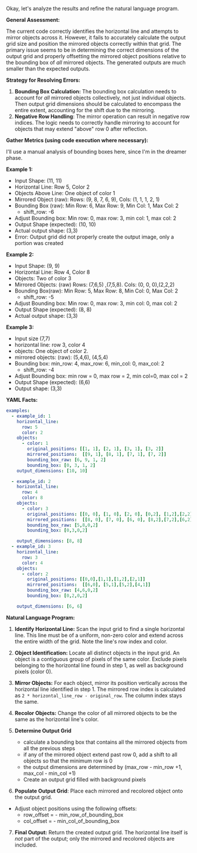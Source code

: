 Okay, let's analyze the results and refine the natural language program.

**General Assessment:**

The current code correctly identifies the horizontal line and attempts to mirror objects across it. However, it fails to accurately calculate the output grid size and position the mirrored objects correctly within that grid. The primary issue seems to be in determining the correct dimensions of the output grid and properly offsetting the mirrored object positions relative to the bounding box of *all* mirrored objects. The generated outputs are much smaller than the expected outputs.

**Strategy for Resolving Errors:**

1.  **Bounding Box Calculation:** The bounding box calculation needs to account for *all* mirrored objects collectively, not just individual objects. Then output grid dimensions should be calculated to encompass the entire extent, accounting for the shift due to the mirroring.
2.  **Negative Row Handling**: The mirror operation can result in negative row indices. The logic needs to correctly handle mirroring to account for objects that may extend "above" row 0 after reflection.

**Gather Metrics (using code execution where necessary):**

I'll use a manual analysis of bounding boxes here, since I'm in the dreamer phase.

**Example 1:**

*   Input Shape: (11, 11)
*   Horizontal Line: Row 5, Color 2
*   Objects Above Line: One object of color 1
*   Mirrored Object (raw):  Rows: (9, 8, 7, 6, 9), Cols: (1, 1, 1, 2, 1)
*   Bounding Box (raw): Min Row: 6, Max Row: 9, Min Col: 1, Max Col: 2
    *   shift_row: -6
*   Adjust Bounding box: Min row: 0, max row: 3, min col: 1, max col: 2
*   Output Shape (expected):  (10, 10)
*   Actual output shape: (3,3)
*  Error: Output grid did not properly create the output image, only a portion was created

**Example 2:**

*   Input Shape: (9, 9)
*   Horizontal Line: Row 4, Color 8
*   Objects: Two of color 3
*   Mirrored Objects: (raw)  Rows: (7,6,5) ,(7,5,8). Cols: (0, 0, 0),(2,2,2)
*   Bounding Box(raw): Min Row: 5, Max Row: 8, Min Col: 0, Max Col: 2
    * shift_row: -5
*  Adjust Bounding box: Min row: 0, max row: 3, min col: 0, max col: 2
*   Output Shape (expected): (8, 8)
*   Actual output shape: (3,3)

**Example 3:**

* Input size (7,7)
* horizontal line: row 3, color 4
* objects: One object of color 2.
* mirrored objects: (raw): (5,4,6), (4,5,4)
* Bounding box: min_row: 4, max_row: 6, min_col: 0, max_col: 2
   * shift_row: -4
* Adjust Bounding box: min row = 0, max row = 2, min col=0, max col = 2
* Output Shape (expected): (6,6)
* Output shape: (3,3)

**YAML Facts:**


```yaml
examples:
  - example_id: 1
    horizontal_line:
      row: 5
      color: 2
    objects:
      - color: 1
        original_positions: [[1, 1], [2, 1], [3, 1], [3, 2]]
        mirrored_positions:  [[9, 1], [8, 1], [7, 1], [7, 2]]
        bounding_box_raw: [6, 9, 1, 2]
        bounding_box: [0, 3, 1, 2]
    output_dimensions: [10, 10]

  - example_id: 2
    horizontal_line:
      row: 4
      color: 8
    objects:
      - color: 3
        original_positions: [[0, 0], [1, 0], [2, 0], [0,2], [1,2],[2,2]]
        mirrored_positions:  [[8, 0], [7, 0], [6, 0], [8,2],[7,2],[6,2]]
        bounding_box_raw: [5,8,0,2]
        bounding_box: [0,3,0,2]

    output_dimensions: [8, 8]
  - example_id: 3
    horizontal_line:
      row: 3
      color: 4
    objects:
      - color: 2
        original_positions: [[0,0],[1,1],[1,2],[2,1]]
        mirrored_positions:  [[6,0], [5,1],[5,2],[4,1]]
        bounding_box_raw: [4,6,0,2]
        bounding_box: [0,2,0,2]

    output_dimensions: [6, 6]
```


**Natural Language Program:**

1.  **Identify Horizontal Line:** Scan the input grid to find a single horizontal line. This line must be of a uniform, non-zero color and extend across the entire width of the grid. Note the line's row index and color.

2.  **Object Identification:** Locate all distinct objects in the input grid. An object is a contiguous group of pixels of the same color. Exclude pixels belonging to the horizontal line found in step 1, as well as background pixels (color 0).

3.  **Mirror Objects:** For each object, mirror its position vertically across the horizontal line identified in step 1.  The mirrored row index is calculated as `2 * horizontal_line_row - original_row`. The column index stays the same.

4.  **Recolor Objects:** Change the color of all mirrored objects to be the same as the horizontal line's color.

5. **Determine Output Grid**
    * calculate a bounding box that contains all the mirrored objects from all the previous steps
    * if any of the mirrored object extend past row 0, add a shift to all objects so that the minimum row is 0
    * the output dimensions are determined by (max_row - min_row +1, max_col - min_col +1)
    * Create an output grid filled with background pixels

6.  **Populate Output Grid**: Place each mirrored and recolored object onto the output grid.
   *  Adjust object positions using the following offsets:
        *   row_offset = - min_row_of_bounding_box
        *   col_offset = - min_col_of_bounding_box

7.  **Final Output:** Return the created output grid. The horizontal line itself is *not* part of the output; only the mirrored and recolored objects are included.
